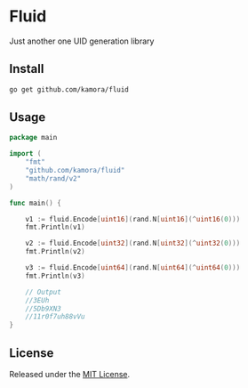 # Fluid

Just another one UID generation library

## Install

```bash
go get github.com/kamora/fluid
```

## Usage

```go
package main

import (
	"fmt"
	"github.com/kamora/fluid"
	"math/rand/v2"
)

func main() {

	v1 := fluid.Encode[uint16](rand.N[uint16](^uint16(0)))
	fmt.Println(v1)

	v2 := fluid.Encode[uint32](rand.N[uint32](^uint32(0)))
	fmt.Println(v2)

	v3 := fluid.Encode[uint64](rand.N[uint64](^uint64(0)))
	fmt.Println(v3)

	// Output
	//3EUh
	//5Db9XN3
	//11r0f7uh88vVu
}
```

## License

Released under the [MIT License](./LICENSE).
